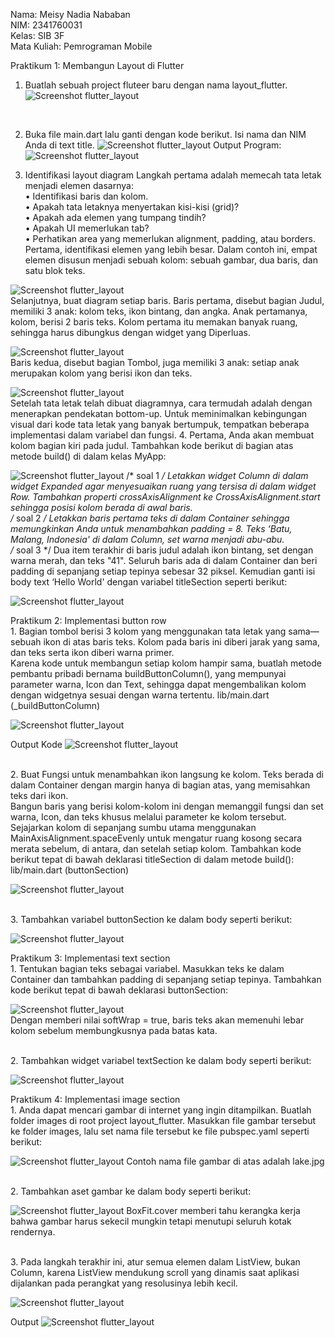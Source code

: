 Nama: Meisy Nadia Nababan
<br>NIM: 2341760031
<br>Kelas: SIB 3F
<br>Mata Kuliah: Pemrograman Mobile

Praktikum 1: Membangun Layout di Flutter
1. Buatlah sebuah project fluteer baru dengan nama layout_flutter.
![Screenshot flutter_layout](images/01.png)
<br>

2. Buka file main.dart lalu ganti dengan kode berikut. Isi nama dan NIM Anda di text title.
![Screenshot flutter_layout](images/02.png)
Output Program:
![Screenshot flutter_layout](images/004.png)

3. Identifikasi layout diagram
Langkah pertama adalah memecah tata letak menjadi elemen dasarnya:
<br>•	Identifikasi baris dan kolom.
<br>•	Apakah tata letaknya menyertakan kisi-kisi (grid)?
<br>•	Apakah ada elemen yang tumpang tindih?
<br>•	Apakah UI memerlukan tab?
<br>•	Perhatikan area yang memerlukan alignment, padding, atau borders.
Pertama, identifikasi elemen yang lebih besar. Dalam contoh ini, empat elemen disusun menjadi sebuah kolom: sebuah gambar, dua baris, dan satu blok teks.

![Screenshot flutter_layout](images/001.jpg)
<br> Selanjutnya, buat diagram setiap baris. Baris pertama, disebut bagian Judul, memiliki 3 anak: kolom teks, ikon bintang, dan angka. Anak pertamanya, kolom, berisi 2 baris teks. Kolom pertama itu memakan banyak ruang, sehingga harus dibungkus dengan widget yang Diperluas.

![Screenshot flutter_layout](images/002.png)
 <br> 
Baris kedua, disebut bagian Tombol, juga memiliki 3 anak: setiap anak merupakan kolom yang berisi ikon dan teks.

![Screenshot flutter_layout](images/003.png)
<br>Setelah tata letak telah dibuat diagramnya, cara termudah adalah dengan menerapkan pendekatan bottom-up. Untuk meminimalkan kebingungan visual dari kode tata letak yang banyak bertumpuk, tempatkan beberapa implementasi dalam variabel dan fungsi.
4. Pertama, Anda akan membuat kolom bagian kiri pada judul. Tambahkan kode berikut di bagian atas metode build() di dalam kelas MyApp:
<br> 

![Screenshot flutter_layout](images/03.png)
/* soal 1 */ Letakkan widget Column di dalam widget Expanded agar menyesuaikan ruang yang tersisa di dalam widget Row. Tambahkan properti crossAxisAlignment ke CrossAxisAlignment.start sehingga posisi kolom berada di awal baris.<br>
/* soal 2 */ Letakkan baris pertama teks di dalam Container sehingga memungkinkan Anda untuk menambahkan padding = 8. Teks ‘Batu, Malang, Indonesia' di dalam Column, set warna menjadi abu-abu.
<br>/* soal 3 */ Dua item terakhir di baris judul adalah ikon bintang, set dengan warna merah, dan teks "41". Seluruh baris ada di dalam Container dan beri padding di sepanjang setiap tepinya sebesar 32 piksel. Kemudian ganti isi body text ‘Hello World' dengan variabel titleSection seperti berikut:

![Screenshot flutter_layout](images/04.png)

Praktikum 2: Implementasi button row
<br> 1. Bagian tombol berisi 3 kolom yang menggunakan tata letak yang sama—sebuah ikon di atas baris teks. Kolom pada baris ini diberi jarak yang sama, dan teks serta ikon diberi warna primer.
<br> Karena kode untuk membangun setiap kolom hampir sama, buatlah metode pembantu pribadi bernama buildButtonColumn(), yang mempunyai parameter warna, Icon dan Text, sehingga dapat mengembalikan kolom dengan widgetnya sesuai dengan warna tertentu.
lib/main.dart (_buildButtonColumn)

![Screenshot flutter_layout](images/05.png)

Output Kode
![Screenshot flutter_layout](images/06.png)

<br> 2. Buat Fungsi untuk menambahkan ikon langsung ke kolom. Teks berada di dalam Container dengan margin hanya di bagian atas, yang memisahkan teks dari ikon.
<br> Bangun baris yang berisi kolom-kolom ini dengan memanggil fungsi dan set warna, Icon, dan teks khusus melalui parameter ke kolom tersebut. Sejajarkan kolom di sepanjang sumbu utama menggunakan MainAxisAlignment.spaceEvenly untuk mengatur ruang kosong secara merata sebelum, di antara, dan setelah setiap kolom. Tambahkan kode berikut tepat di bawah deklarasi titleSection di dalam metode build():
<br>lib/main.dart (buttonSection)

![Screenshot flutter_layout](images/07.png)

<br> 3. Tambahkan variabel buttonSection ke dalam body seperti berikut:

![Screenshot flutter_layout](images/08.png)

Praktikum 3: Implementasi text section
<br> 1. Tentukan bagian teks sebagai variabel. Masukkan teks ke dalam Container dan tambahkan padding di sepanjang setiap tepinya. Tambahkan kode berikut tepat di bawah deklarasi buttonSection:

![Screenshot flutter_layout](images/09.png)
<br> Dengan memberi nilai softWrap = true, baris teks akan memenuhi lebar kolom sebelum membungkusnya pada batas kata.

<br> 2. Tambahkan widget variabel textSection ke dalam body seperti berikut:

![Screenshot flutter_layout](images/10.png)

Praktikum 4: Implementasi image section
<br> 1. Anda dapat mencari gambar di internet yang ingin ditampilkan. Buatlah folder images di root project layout_flutter. Masukkan file gambar tersebut ke folder images, lalu set nama file tersebut ke file pubspec.yaml seperti berikut:

![Screenshot flutter_layout](images/11.png)
Contoh nama file gambar di atas adalah lake.jpg

<br> 2. Tambahkan aset gambar ke dalam body seperti berikut:

![Screenshot flutter_layout](images/12.png)
BoxFit.cover memberi tahu kerangka kerja bahwa gambar harus sekecil mungkin tetapi menutupi seluruh kotak rendernya.

<br> 3. Pada langkah terakhir ini, atur semua elemen dalam ListView, bukan Column, karena ListView mendukung scroll yang dinamis saat aplikasi dijalankan pada perangkat yang resolusinya lebih kecil.

![Screenshot flutter_layout](images/13.png)

Output
![Screenshot flutter_layout](images/14.png)